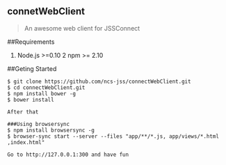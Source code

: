 ## connetWebClient
> An awesome web client for JSSConnect

##Requirements
1. Node.js >=0.10
2  npm >= 2.10

##Geting Started
````
$ git clone https://github.com/ncs-jss/connectWebClient.git
$ cd connectWebClient.git
$ npm install bower -g
$ bower install

After that

###Using browsersync
$ npm install browsersync -g
$ browser-sync start --server --files "app/**/*.js, app/views/*.html ,index.html"

Go to http://127.0.0.1:300 and have fun

````

